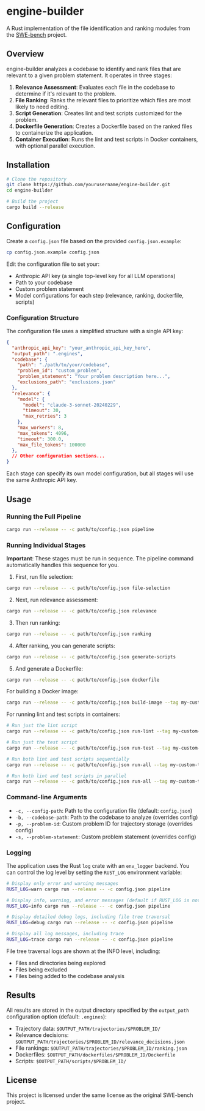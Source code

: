 # engine-builder

A Rust implementation of the file identification and ranking modules from the [SWE-bench](https://github.com/princeton-nlp/SWE-bench) project.

## Overview

engine-builder analyzes a codebase to identify and rank files that are relevant to a given problem statement. It operates in three stages:

1. **Relevance Assessment**: Evaluates each file in the codebase to determine if it's relevant to the problem.
2. **File Ranking**: Ranks the relevant files to prioritize which files are most likely to need editing.
3. **Script Generation**: Creates lint and test scripts customized for the problem.
4. **Dockerfile Generation**: Creates a Dockerfile based on the ranked files to containerize the application.
5. **Container Execution**: Runs the lint and test scripts in Docker containers, with optional parallel execution.

## Installation

```bash
# Clone the repository
git clone https://github.com/yourusername/engine-builder.git
cd engine-builder

# Build the project
cargo build --release
```

## Configuration

Create a `config.json` file based on the provided `config.json.example`:

```bash
cp config.json.example config.json
```

Edit the configuration file to set your:
- Anthropic API key (a single top-level key for all LLM operations)
- Path to your codebase
- Custom problem statement
- Model configurations for each step (relevance, ranking, dockerfile, scripts)

### Configuration Structure

The configuration file uses a simplified structure with a single API key:

```json
{
  "anthropic_api_key": "your_anthropic_api_key_here",
  "output_path": ".engines",
  "codebase": {
    "path": "./path/to/your/codebase",
    "problem_id": "custom_problem",
    "problem_statement": "Your problem description here...",
    "exclusions_path": "exclusions.json"
  },
  "relevance": {
    "model": {
      "model": "claude-3-sonnet-20240229",
      "timeout": 30,
      "max_retries": 3
    },
    "max_workers": 8,
    "max_tokens": 4096,
    "timeout": 300.0,
    "max_file_tokens": 100000
  },
  // Other configuration sections...
}
```

Each stage can specify its own model configuration, but all stages will use the same Anthropic API key.

## Usage

### Running the Full Pipeline

```bash
cargo run --release -- -c path/to/config.json pipeline
```

### Running Individual Stages

**Important**: These stages must be run in sequence. The pipeline command automatically handles this sequence for you.

1. First, run file selection:
```bash
cargo run --release -- -c path/to/config.json file-selection
```

2. Next, run relevance assessment:
```bash
cargo run --release -- -c path/to/config.json relevance
```

3. Then run ranking:
```bash
cargo run --release -- -c path/to/config.json ranking
```

4. After ranking, you can generate scripts:
```bash
cargo run --release -- -c path/to/config.json generate-scripts
```

5. And generate a Dockerfile:
```bash
cargo run --release -- -c path/to/config.json dockerfile
```

For building a Docker image:
```bash
cargo run --release -- -c path/to/config.json build-image --tag my-custom-tag
```

For running lint and test scripts in containers:
```bash
# Run just the lint script
cargo run --release -- -c path/to/config.json run-lint --tag my-custom-tag

# Run just the test script
cargo run --release -- -c path/to/config.json run-test --tag my-custom-tag

# Run both lint and test scripts sequentially
cargo run --release -- -c path/to/config.json run-all --tag my-custom-tag

# Run both lint and test scripts in parallel
cargo run --release -- -c path/to/config.json run-all --tag my-custom-tag --parallel
```

### Command-line Arguments

- `-c, --config-path`: Path to the configuration file (default: `config.json`)
- `-b, --codebase-path`: Path to the codebase to analyze (overrides config)
- `-p, --problem-id`: Custom problem ID for trajectory storage (overrides config)
- `-s, --problem-statement`: Custom problem statement (overrides config)

### Logging

The application uses the Rust `log` crate with an `env_logger` backend. You can control the log level by setting the `RUST_LOG` environment variable:

```bash
# Display only error and warning messages
RUST_LOG=warn cargo run --release -- -c config.json pipeline

# Display info, warning, and error messages (default if RUST_LOG is not set)
RUST_LOG=info cargo run --release -- -c config.json pipeline

# Display detailed debug logs, including file tree traversal
RUST_LOG=debug cargo run --release -- -c config.json pipeline

# Display all log messages, including trace
RUST_LOG=trace cargo run --release -- -c config.json pipeline
```

File tree traversal logs are shown at the INFO level, including:
- Files and directories being explored
- Files being excluded
- Files being added to the codebase analysis

## Results

All results are stored in the output directory specified by the `output_path` configuration option (default: `.engines`):

- Trajectory data: `$OUTPUT_PATH/trajectories/$PROBLEM_ID/`
- Relevance decisions: `$OUTPUT_PATH/trajectories/$PROBLEM_ID/relevance_decisions.json`
- File rankings: `$OUTPUT_PATH/trajectories/$PROBLEM_ID/ranking.json`
- Dockerfiles: `$OUTPUT_PATH/dockerfiles/$PROBLEM_ID/Dockerfile`
- Scripts: `$OUTPUT_PATH/scripts/$PROBLEM_ID/`

## License

This project is licensed under the same license as the original SWE-bench project.